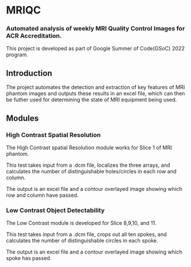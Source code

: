 
# MRIQC

### Automated analysis of weekly MRI Quality Control Images for ACR Accreditation.

This project is developed as part of Google Summer of Code(GSoC) 2022 program.

## Introduction
The project  automates the detection and extraction of key features of MRI phantom images and outputs these results
in an excel file, which can then be futher used for determining the state of MRI equipment being used.


## Modules

### High Contrast Spatial Resolution

The High Contrast spatial Resolution module works for Slice 1 of MRI phantom.

This test takes input from a .dcm file, localizes the three arrays, and calculates the number of distinguishable holes/circles in each row and column. 

The output is an excel file and a contour overlayed image showing which row and column have passed. 

### Low Contrast Object Detectability

The Low Contrast module is developed for Slice 8,9,10, and 11.

This test takes input from a .dcm file, crops out all ten spokes, and calculates the number of distinguishable circles in each spoke.

The output is an excel file and a contour overlayed image showing which spoke has passed.






